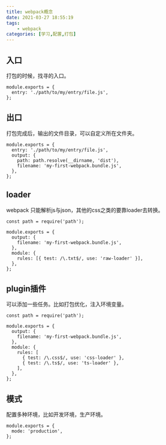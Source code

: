 ```yaml
---
title: webpack概念
date: 2021-03-27 18:55:19
tags:
    - webpack
categories: [学习,配置,打包]
---
```


## 入口

打包的时候，找寻的入口。
<!-- more -->

```
module.exports = {
  entry: './path/to/my/entry/file.js',
};
```

## 出口

打包完成后，输出的文件目录，可以自定义所在文件夹。

```
module.exports = {
  entry: './path/to/my/entry/file.js',
  output: {
    path: path.resolve(__dirname, 'dist'),
    filename: 'my-first-webpack.bundle.js',
  },
};
```
## loader

webpack 只能解析js与json，其他的css之类的要靠loader去转换。

```
const path = require('path');

module.exports = {
  output: {
    filename: 'my-first-webpack.bundle.js',
  },
  module: {
    rules: [{ test: /\.txt$/, use: 'raw-loader' }],
  },
};
```

## plugin插件

可以添加一些任务。比如打包优化，注入环境变量。

```
const path = require('path');

module.exports = {
  output: {
    filename: 'my-first-webpack.bundle.js',
  },
  module: {
    rules: [
      { test: /\.css$/, use: 'css-loader' },
      { test: /\.ts$/, use: 'ts-loader' },
    ],
  },
};
```

## 模式

配置多种环境，比如开发环境，生产环境。

```
module.exports = {
  mode: 'production',
};
```
